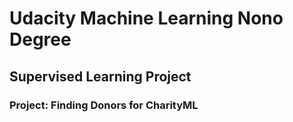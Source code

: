 # Udacity Machine Learning Nono Degree
## Supervised Learning Project
### Project: Finding Donors for CharityML
